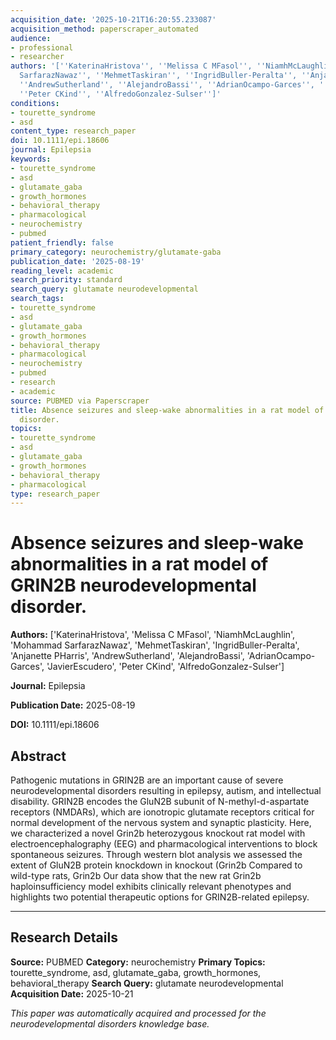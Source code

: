 ```yaml
---
acquisition_date: '2025-10-21T16:20:55.233087'
acquisition_method: paperscraper_automated
audience:
- professional
- researcher
authors: '[''KaterinaHristova'', ''Melissa C MFasol'', ''NiamhMcLaughlin'', ''Mohammad
  SarfarazNawaz'', ''MehmetTaskiran'', ''IngridBuller-Peralta'', ''Anjanette PHarris'',
  ''AndrewSutherland'', ''AlejandroBassi'', ''AdrianOcampo-Garces'', ''JavierEscudero'',
  ''Peter CKind'', ''AlfredoGonzalez-Sulser'']'
conditions:
- tourette_syndrome
- asd
content_type: research_paper
doi: 10.1111/epi.18606
journal: Epilepsia
keywords:
- tourette_syndrome
- asd
- glutamate_gaba
- growth_hormones
- behavioral_therapy
- pharmacological
- neurochemistry
- pubmed
patient_friendly: false
primary_category: neurochemistry/glutamate-gaba
publication_date: '2025-08-19'
reading_level: academic
search_priority: standard
search_query: glutamate neurodevelopmental
search_tags:
- tourette_syndrome
- asd
- glutamate_gaba
- growth_hormones
- behavioral_therapy
- pharmacological
- neurochemistry
- pubmed
- research
- academic
source: PUBMED via Paperscraper
title: Absence seizures and sleep-wake abnormalities in a rat model of GRIN2B neurodevelopmental
  disorder.
topics:
- tourette_syndrome
- asd
- glutamate_gaba
- growth_hormones
- behavioral_therapy
- pharmacological
type: research_paper
---
```


# Absence seizures and sleep-wake abnormalities in a rat model of GRIN2B neurodevelopmental disorder.

**Authors:** ['KaterinaHristova', 'Melissa C MFasol', 'NiamhMcLaughlin', 'Mohammad SarfarazNawaz', 'MehmetTaskiran', 'IngridBuller-Peralta', 'Anjanette PHarris', 'AndrewSutherland', 'AlejandroBassi', 'AdrianOcampo-Garces', 'JavierEscudero', 'Peter CKind', 'AlfredoGonzalez-Sulser']

**Journal:** Epilepsia

**Publication Date:** 2025-08-19

**DOI:** 10.1111/epi.18606

## Abstract

Pathogenic mutations in GRIN2B are an important cause of severe neurodevelopmental disorders resulting in epilepsy, autism, and intellectual disability. GRIN2B encodes the GluN2B subunit of N-methyl-d-aspartate receptors (NMDARs), which are ionotropic glutamate receptors critical for normal development of the nervous system and synaptic plasticity. Here, we characterized a novel Grin2b heterozygous knockout rat model with electroencephalography (EEG) and pharmacological interventions to block spontaneous seizures. Through western blot analysis we assessed the extent of GluN2B protein knockdown in knockout (Grin2b Compared to wild-type rats, Grin2b Our data show that the new rat Grin2b haploinsufficiency model exhibits clinically relevant phenotypes and highlights two potential therapeutic options for GRIN2B-related epilepsy.

---

## Research Details

**Source:** PUBMED
**Category:** neurochemistry
**Primary Topics:** tourette_syndrome, asd, glutamate_gaba, growth_hormones, behavioral_therapy
**Search Query:** glutamate neurodevelopmental
**Acquisition Date:** 2025-10-21

*This paper was automatically acquired and processed for the neurodevelopmental disorders knowledge base.*
